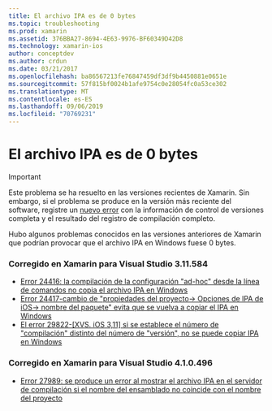 ```yaml
---
title: El archivo IPA es de 0 bytes
ms.topic: troubleshooting
ms.prod: xamarin
ms.assetid: 376BBA27-8694-4E63-9976-BF60349D42D8
ms.technology: xamarin-ios
author: conceptdev
ms.author: crdun
ms.date: 03/21/2017
ms.openlocfilehash: ba86567213fe76847459df3df9b4450881e0651e
ms.sourcegitcommit: 57f815bf0024b1afe9754c0e28054fc0a53ce302
ms.translationtype: MT
ms.contentlocale: es-ES
ms.lasthandoff: 09/06/2019
ms.locfileid: "70769231"
---
```

# <a name="ipa-file-is-0-bytes"></a>El archivo IPA es de 0 bytes

> [!IMPORTANT]
> Este problema se ha resuelto en las versiones recientes de Xamarin. Sin embargo, si el problema se produce en la versión más reciente del software, registre un [nuevo error](~/cross-platform/troubleshooting/questions/howto-file-bug.md) con la información de control de versiones completa y el resultado del registro de compilación completo.

Hubo algunos problemas conocidos en las versiones anteriores de Xamarin que podrían provocar que el archivo IPA en Windows fuese 0 bytes. 

### <a name="fixed-in-xamarin-for-visual-studio-311584"></a>Corregido en Xamarin para Visual Studio 3.11.584 
- [Error 24416: la compilación de la configuración "ad-hoc" desde la línea de comandos no copia el archivo IPA en Windows](https://bugzilla.xamarin.com/show_bug.cgi?id=24416)
- [Error 24417-cambio de "propiedades del proyecto-> Opciones de IPA de iOS-> nombre del paquete" evita que se vuelva a copiar el IPA en Windows](https://bugzilla.xamarin.com/show_bug.cgi?id=24417)
- [El error 29822-[XVS. iOS 3,11] si se establece el número de "compilación" distinto del número de "versión", no se puede copiar IPA en Windows](https://bugzilla.xamarin.com/show_bug.cgi?id=29822)

### <a name="fixed-in-xamarin-for-visual-studio-410496"></a>Corregido en Xamarin para Visual Studio 4.1.0.496
- [Error 27989: se produce un error al mostrar el archivo IPA en el servidor de compilación si el nombre del ensamblado no coincide con el nombre del proyecto](https://bugzilla.xamarin.com/show_bug.cgi?id=27989)
